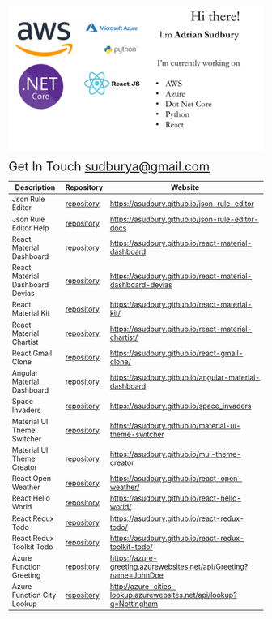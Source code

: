 ![github message](https://github.com/asudbury/asudbury/blob/master/github-message-new.gif?raw=true)

<font size="5" style="text-align: right">Get In Touch sudburya@gmail.com</font>

| Description                     | Repository                                                                | Website                                                              |
| ------------------------------- | ------------------------------------------------------------------------- | -------------------------------------------------------------------- |
| Json Rule Editor                | [repository](https://github.com/asudbury/json-rule-editor)                | https://asudbury.github.io/json-rule-editor                          |
| Json Rule Editor Help           | [repository](https://github.com/asudbury/json-rule-editor-docs)           | https://asudbury.github.io/json-rule-editor-docs                     |
| React Material Dashboard        | [repository](https://github.com/asudbury/react-material-dashboard)        | https://asudbury.github.io/react-material-dashboard                  |
| React Material Dashboard Devias | [repository](https://github.com/asudbury/react-material-dashboard-devias) | https://asudbury.github.io/react-material-dashboard-devias           |
| React Material Kit              | [repository](https://github.com/asudbury/react-material-kit)              | https://asudbury.github.io/react-material-kit/                       |
| React Material Chartist         | [repository](https://github.com/asudbury/react-material-chartist)         | https://asudbury.github.io/react-material-chartist/                  |
| React Gmail Clone               | [repository](https://github.com/asudbury/react-gmail-clone)               | https://asudbury.github.io/react-gmail-clone/                        |
| Angular Material Dashboard      | [repository](https://github.com/asudbury/angular-material-dashboard)      | https://asudbury.github.io/angular-material-dashboard                |
| Space Invaders                  | [repository](https://github.com/asudbury/space_invaders)                  | https://asudbury.github.io/space_invaders                            |
| Material UI Theme Switcher      | [repository](https://github.com/asudbury/material-ui-theme-switcher)      | https://asudbury.github.io/material-ui-theme-switcher                |
| Material UI Theme Creator       | [repository](https://github.com/asudbury/mui-theme-creator)               | https://asudbury.github.io/mui-theme-creator                         |
| React Open Weather              | [repository](https://github.com/asudbury/react-open-weather)              | https://asudbury.github.io/react-open-weather/                       |
| React Hello World               | [repository](https://github.com/asudbury/react-hello-world)               | https://asudbury.github.io/react-hello-world/                        |
| React Redux Todo                | [repository](https://github.com/asudbury/react-redux-todo)                | https://asudbury.github.io/react-redux-todo/                         |
| React Redux Toolkit Todo        | [repository](https://github.com/asudbury/react-redux-toolkit-todo)        | https://asudbury.github.io/react-redux-toolkit-todo/                 |
| Azure Function Greeting         | [repository](https://github.com/asudbury/Azure-Greeting)                  | https://azure-greeting.azurewebsites.net/api/Greeting?name=JohnDoe   |
| Azure Function City Lookup      | [repository](https://github.com/asudbury/Azure-City-Lookup)               | http://azure-cities-lookup.azurewebsites.net/api/lookup?q=Nottingham |
